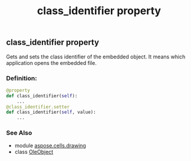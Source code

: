 ﻿---
title: class_identifier property
second_title: Aspose.Cells for Python via .NET API References
description: 
type: docs
weight: 340
url: /aspose.cells.drawing/oleobject/class_identifier/
is_root: false
---

## class_identifier property


Gets and sets the class identifier of the embedded object. 
It means which application opens the embedded file.
### Definition:
```python
@property
def class_identifier(self):
    ...
@class_identifier.setter
def class_identifier(self, value):
    ...
```

### See Also
* module [aspose.cells.drawing](../../)
* class [OleObject](/cells/python-net/aspose.cells.drawing/oleobject)

